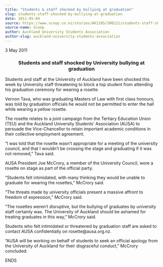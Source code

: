 ```yaml
---
title: "Students & staff shocked by bullying at graduation"
slug: students-staff-shocked-by-bullying-at-graduation
date: 2011-05-04
source: https://www.scoop.co.nz/stories/AK1105/S00121/students-staff-shocked-by-bullying-at-graduation.htm
source-name: Scoop
author: Auckland University Students Association
author-slug: auckland-university-students-association
---
```


<p>3 May 2011</p>

<center><h3>Students and staff shocked by
University bullying at graduation</h3></center><p>Students
and staff at the University of Auckland have been shocked
this week by University staff threatening to block a top
student from attending his graduation ceremony for wearing a
rosette.<p>

<p>Vernon Tava, who was graduating Masters of Law
with first class honours, was told by graduation officials
he would not be permitted to enter the hall while wearing a
yellow rosette.<p>

<p>The rosette relates to a joint campaign
from the Tertiary Education Union (TEU) and the Auckland
University Students’ Association (AUSA) to persuade the
Vice-Chancellor to retain important academic conditions in
their collective employment agreement.<p>

<p>“I was told
that the rosette wasn’t appropriate for a meeting of the
university council, and that I wouldn’t be crossing the
stage and graduating if it was not removed,” Tava said.<p>

<p>AUSA President Joe McCrory, a member of the University
Council, wore a rosette on stage as part of the official
party.<p>

<p>“Students felt intimidated, with many thinking
they would be unable to graduate for wearing the
rosettes,” McCrory said.<p>

<p>“The threats made by
university officials present a massive affront to freedom of
expression,” McCrory said.<p>

<p>“The rosettes weren’t
disruptive, but the bullying of graduates by university
staff certainly was. The University of Auckland should be
ashamed for treating graduates in this way,” McCrory said.<p>

<p>Students who felt intimidated or threatened by graduation
staff are asked to contact AUSA confidentially on rosette@ausa.org.nz.<p>

<p>“AUSA will be
working on behalf of students to seek an official apology
from the University of Auckland for their disgraceful
conduct,” McCrory concluded.<p>

<p>ENDS</p>